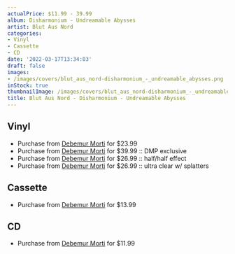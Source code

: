 ```yaml
---
actualPrice: $11.99 - 39.99
album: Disharmonium - Undreamable Abysses
artist: Blut Aus Nord
categories:
- Vinyl
- Cassette
- CD
date: '2022-03-17T13:34:03'
draft: false
images:
- /images/covers/blut_aus_nord-disharmonium_-_undreamable_abysses.png
inStock: true
thumbnailImage: /images/covers/blut_aus_nord-disharmonium_-_undreamable_abysses-thumb.png
title: Blut Aus Nord - Disharmonium - Undreamable Abysses
---
```


## Vinyl
* Purchase from [Debemur Morti](https://debemurmorti.aisamerch.com/item/107234) for $23.99
* Purchase from [Debemur Morti](https://debemurmorti.aisamerch.com/item/107237) for $39.99 :: DMP exclusive
* Purchase from [Debemur Morti](https://debemurmorti.aisamerch.com/item/107236) for $26.99 :: half/half effect
* Purchase from [Debemur Morti](https://debemurmorti.aisamerch.com/item/107235) for $26.99 :: ultra clear w/ splatters
## Cassette
* Purchase from [Debemur Morti](https://debemurmorti.aisamerch.com/item/107238) for $13.99
## CD
* Purchase from [Debemur Morti](https://debemurmorti.aisamerch.com/item/107224) for $11.99
